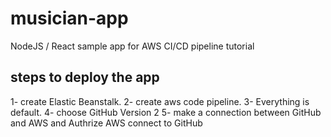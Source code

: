 # musician-app
NodeJS / React sample app for AWS CI/CD pipeline tutorial

steps to deploy the app
-------------------
1- create Elastic Beanstalk.
2- create aws code pipeline.
3- Everything is default.
4- choose GitHub Version 2
5- make a connection between GitHub and AWS and Authrize AWS connect to GitHub

